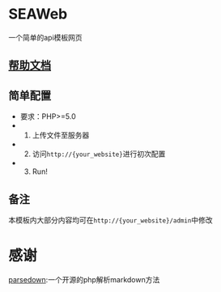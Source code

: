# SEAWeb
一个简单的api模板网页

## <a href="https://molanp.github.io/SEAWeb_docs/" target="_blank">帮助文档</a>

## 简单配置

- 要求：PHP>=5.0
- 1. 上传文件至服务器
- 2. 访问`http://{your_website}`进行初次配置
- 3. Run!

## 备注

本模板内大部分内容均可在`http://{your_website}/admin`中修改

# 感谢

[parsedown](https://github.com/erusev/parsedown):一个开源的php解析markdown方法
